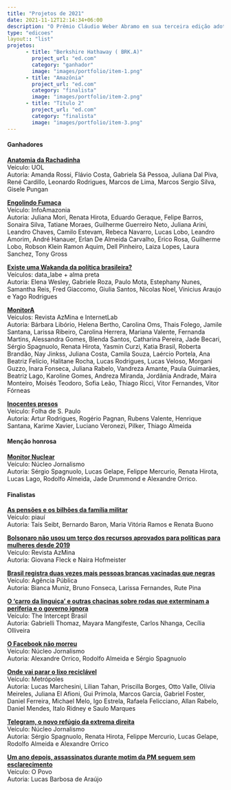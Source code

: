 ```yaml
---
title: "Projetos de 2021"
date: 2021-11-12T12:14:34+06:00
description: "O Prêmio Cláudio Weber Abramo em sua terceira edição adotou um novo formato sem categorias, para premiar os melhores trabalhos de jornalismo de dados do país."
type: "edicoes"
layout:: "list"
projetos:
      - title: "Berkshire Hathaway ( BRK.A)"
        project_url: "ed.com"
        category: "ganhador"
        image: "images/portfolio/item-1.png"
      - title: "Amazônia"
        project_url: "ed.com"
        category: "finalista"
        image: "images/portfolio/item-2.png"
      - title: "Título 2"
        project_url: "ed.com"
        category: "finalista"
        image: "images/portfolio/item-3.png"
---
```


#### Ganhadores

**[Anatomia da Rachadinha](https://noticias.uol.com.br/reportagens-especiais/anatomia-da-rachadinha-bolsonaro)**  
    Veículo: UOL  
    Autoria: Amanda Rossi, Flávio Costa, Gabriela Sá Pessoa, Juliana Dal Piva, René Cardillo, Leonardo Rodrigues, Marcos de Lima, Marcos Sergio Silva, Gisele Pungan

**[Engolindo Fumaça](https://infoamazonia.org/project/engolindo-fumaca/)**  
    Veículo: InfoAmazonia  
    Autoria: Juliana Mori, Renata Hirota, Eduardo Geraque, Felipe Barros, Sonaira Silva, Tatiane Moraes, Guilherme Guerreiro Neto, Juliana Arini, Leandro Chaves, Camilo Estevam, Rebeca Navarro, Lucas Lobo, Leandro Amorim, André Hanauer, Erlan De Almeida Carvalho, Erico Rosa, Guilherme Lobo, Robson Klein Ramon Aquim, Dell Pinheiro, Laiza Lopes, Laura Sanchez, Tony Gross

**[Existe uma Wakanda da política brasileira?](https://datalabe.org/existe-uma-wakanda-da-politica-brasileira/)**  
    Veículos: data\_labe + alma preta  
    Autoria: Elena Wesley, Gabriele Roza, Paulo Mota, Estephany Nunes, Samantha Reis, Fred Giaccomo, Giulia Santos, Nicolas Noel, Vinicius Araujo e Yago Rodrigues

**[MonitorA](https://azmina.com.br/projetos/monitora/)**  
    Veículos: Revista AzMina e InternetLab  
    Autoria: Bárbara Libório, Helena Bertho, Carolina Oms, Thais Folego, Jamile Santana, Larissa Ribeiro, Carolina Herrera, Mariana Valente, Fernanda Martins, Alessandra Gomes, Blenda Santos, Catharina Pereira, Jade Becari, Sérgio Spagnuolo, Renata Hirota, Yasmin Curzi, Katia Brasil, Roberta Brandão, Nay Jinkss, Juliana Costa, Camila Souza, Laércio Portela, Ana Beatriz Felício, Halitane Rocha, Lucas Rodrigues, Lucas Veloso, Morgani Guzzo, Inara Fonseca, Juliana Rabelo, Vandreza Amante, Paula Guimarães, Beatriz Lago, Karoline Gomes, Andreza Miranda, Jordânia Andrade, Maira Monteiro, Moisés Teodoro, Sofia Leão, Thiago Ricci, Vitor Fernandes, Vitor Fórneas

**[Inocentes presos](https://temas.folha.uol.com.br/inocentes/)**  
    Veículo: Folha de S. Paulo  
    Autoria: Artur Rodrigues, Rogério Pagnan, Rubens Valente, Henrique Santana, Karime Xavier, Luciano Veronezi, Pilker, Thiago Almeida

#### Menção honrosa

**[Monitor Nuclear](https://www.nucleo.jor.br/institucional/2021-05-19-nova-ferramenta-twitter-politicos/)**  
    Veículo: Núcleo Jornalismo  
    Autoria: Sérgio Spagnuolo, Lucas Gelape, Felippe Mercurio, Renata Hirota, Lucas Lago, Rodolfo Almeida, Jade Drummond e Alexandre Orrico.

#### Finalistas

**[As pensões e os bilhões da família militar](https://piaui.folha.uol.com.br/as-pensoes-e-os-bilhoes-da-familia-militar/)**  
    Veículo: piauí  
    Autoria: Taís Seibt, Bernardo Baron, Maria Vitória Ramos e Renata Buono

**[Bolsonaro não usou um terço dos recursos aprovados para políticas para mulheres desde 2019](https://azmina.com.br/reportagens/bolsonaro-nao-usou-um-terco-dos-recursos-aprovados-para-politicas-para-mulheres-desde-2019/)**  
    Veículo: Revista AzMina  
    Autoria: Giovana Fleck e Naira Hofmeister

**[Brasil registra duas vezes mais pessoas brancas vacinadas que negras](https://apublica.org/2021/03/brasil-registra-duas-vezes-mais-pessoas-brancas-vacinadas-que-negras)**  
    Veículo: Agência Pública  
    Autoria: Bianca Muniz, Bruno Fonseca, Larissa Fernandes, Rute Pina

**[O ‘carro da linguiça’ e outras chacinas sobre rodas que exterminam a periferia e o governo ignora](https://theintercept.com/2020/10/26/chacina-sobre-rodas/)**  
    Veículo: The Intercept Brasil  
    Autoria: Gabrielli Thomaz, Mayara Mangifeste, Carlos Nhanga, Cecília Olliveira

**[O Facebook não morreu](https://www.nucleo.jor.br/especiais/2020-10-15-facebook-nao-morreu/)**  
    Veículo: Núcleo Jornalismo  
    Autoria: Alexandre Orrico, Rodolfo Almeida e Sérgio Spagnuolo

**[Onde vai parar o lixo reciclável](https://www.metropoles.com/materias-especiais/onde-vai-parar-o-lixo-que-voce-separa-rastreamos-os-caminhoes-de-reciclaveis-por-um-mes-na-capital-federal)**  
    Veículo: Metrópoles  
    Autoria: Lucas Marchesini, Lilian Tahan, Priscilla Borges, Otto Valle, Olívia Meireles, Juliana El Afioni, Gui Prímola, Marcos Garcia, Gabriel Foster, Daniel Ferreira, Michael Melo, Igo Estrela, Rafaela Felicciano, Allan Rabelo, Daniel Mendes, Italo Ridney e Saulo Marques

**[Telegram, o novo refúgio da extrema direita](https://www.nucleo.jor.br/especiais/2021-02-18-telegram-extrema-direita/)**  
    Veículo: Núcleo Jornalismo  
    Autoria: Sérgio Spagnuolo, Renata Hirota, Felippe Mercurio, Lucas Gelape, Rodolfo Almeida e Alexandre Orrico

**[Um ano depois, assassinatos durante motim da PM seguem sem esclarecimento](https://mais.opovo.com.br/reportagens-especiais/um-ano-motim-pm/2021/02/15/assassinatos-ocorridos-durante-motim-da-pm--em-2020--seguem-sem-esclarecimento.html)**  
    Veículo: O Povo  
    Autoria: Lucas Barbosa de Araújo